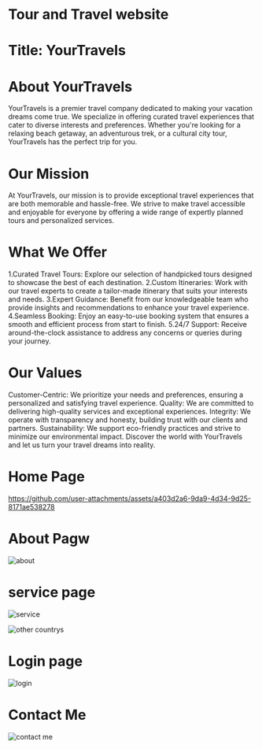 # Tour and Travel website

# Title: YourTravels

# About YourTravels
YourTravels is a premier travel company dedicated to making your vacation dreams come true. 
We specialize in offering curated travel experiences that cater to diverse interests and 
preferences. Whether you're looking for a relaxing beach getaway, an adventurous trek,
or a cultural city tour, YourTravels has the perfect trip for you.

# Our Mission
At YourTravels, our mission is to provide exceptional travel experiences that are both 
memorable and hassle-free. We strive to make travel accessible and enjoyable for everyone 
by offering a wide range of expertly planned tours and personalized services.

# What We Offer
1.Curated Travel Tours: Explore our selection of handpicked tours designed to showcase the best of each destination.
2.Custom Itineraries: Work with our travel experts to create a tailor-made itinerary that suits your interests and needs.
3.Expert Guidance: Benefit from our knowledgeable team who provide insights and recommendations to enhance your travel experience.
4.Seamless Booking: Enjoy an easy-to-use booking system that ensures a smooth and efficient process from start to finish.
5.24/7 Support: Receive around-the-clock assistance to address any concerns or queries during your journey.

# Our Values
Customer-Centric: We prioritize your needs and preferences, ensuring a personalized and satisfying travel experience.
Quality: We are committed to delivering high-quality services and exceptional experiences.
Integrity: We operate with transparency and honesty, building trust with our clients and partners.
Sustainability: We support eco-friendly practices and strive to minimize our environmental impact.
Discover the world with YourTravels and let us turn your travel dreams into reality.

# Home Page
https://github.com/user-attachments/assets/a403d2a6-9da9-4d34-9d25-8171ae538278

# About Pagw
![about](https://github.com/user-attachments/assets/13b40483-9679-48f7-b5a4-dda4b1db66ba)

# service page
![service](https://github.com/user-attachments/assets/d7fce8c1-c3ac-4a72-bdbe-c1a15aca7279)

![other countrys](https://github.com/user-attachments/assets/fcee20f6-3e8d-47d8-ba6e-72124f4b39c9)

# Login page
![login](https://github.com/user-attachments/assets/c0088140-479a-4a9e-a05b-806aeda0116b)

# Contact Me
![contact me](https://github.com/user-attachments/assets/d6f14559-e6f4-4390-b474-dcb0db40f9df)
